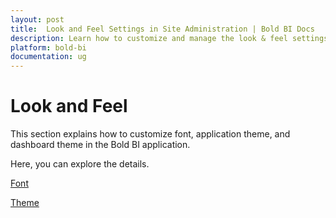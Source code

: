 ```yaml
---
layout: post
title:  Look and Feel Settings in Site Administration | Bold BI Docs
description: Learn how to customize and manage the look & feel settings for the Bold BI application's User Management Server site administration settings page.
platform: bold-bi
documentation: ug
---
```


# Look and Feel

This section explains how to customize font, application theme, and dashboard theme in the Bold BI application.

Here, you can explore the details.

[Font](/embedded-bi/multi-tenancy/site-administration/look-and-feel-settings/font/)

[Theme](/embedded-bi/multi-tenancy/site-administration/look-and-feel-settings/theme/)


